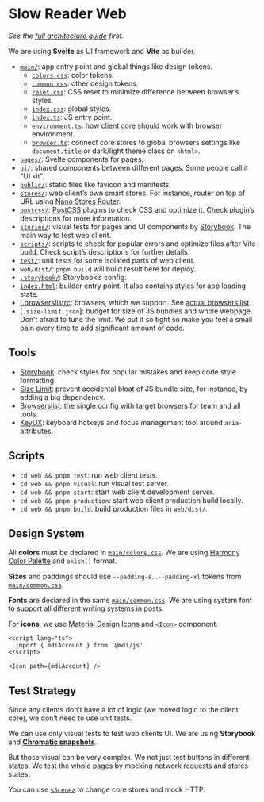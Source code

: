 # Slow Reader Web

_See the [full architecture guide](../README.md) first._

We are using **Svelte** as UI framework and **Vite** as builder.

- [`main/`](./main): app entry point and global things like design tokens.
  - [`colors.css`](./main/colors.css): color tokens.
  - [`common.css`](./main/common.css): other design tokens.
  - [`reset.css`](./main/reset.css): CSS reset to minimize difference between browser’s styles.
  - [`index.css`](./main/index.css): global styles.
  - [`index.ts`](./main/index.ts): JS entry point.
  - [`environment.ts`](./main/environment.ts): how client core should work with browser environment.
  - [`browser.ts`](./main/browser.ts): connect core stores to global browsers settings like `document.title` or dark/light theme class on `<html>`.
- [`pages/`](./pages/): Svelte components for pages.
- [`ui/`](./ui/): shared components between different pages. Some people call it “UI kit”.
- [`public/`](./public/): static files like favicon and manifests.
- [`stores/`](./stores/): web client’s own smart stores. For instance, router on top of URL using [Nano Stores Router](https://github.com/nanostores/router).
- [`postcss/`](./postcss/): [PostCSS](https://postcss.org/) plugins to check CSS and optimize it. Check plugin’s descriptions for more information.
- [`stories/`](./stories/): visual tests for pages and UI components by [Storybook](https://storybook.js.org/). The main way to test web client.
- [`scripts/`](./scripts/): scripts to check for popular errors and optimize files after Vite build. Check script’s descriptions for further details.
- [`test/`](./test/): unit tests for some isolated parts of web client.
- `web/dist/`: `pnpm build` will build result here for deploy.
- [`.storybook/`](./.storybook/): Storybook’s config.
- [`index.html`](./index.html): builder entry point. It also contains styles for app loading state.
- [`.browserslistrc](./.browserslistrc): browsers, which we support. See [actual browsers list](https://browsersl.ist/#q=defaults+and+supports+es6-module).
- [`.size-limit.json`]: budget for size of JS bundles and whole webpage. Don’t afraid to tune the limit. We put it so tight so make you feel a small pain every time to add significant amount of code.

## Tools

- [Storybook](https://storybook.js.org/): check styles for popular mistakes and keep code style formatting.
- [Size Limit](https://github.com/ai/size-limit/): prevent accidental bloat of JS bundle size, for instance, by adding a big dependency.
- [Browserslist](https://github.com/browserslist/browserslist): the single config with target browsers for team and all tools.
- [KeyUX](https://github.com/ai/keyux): keyboard hotkeys and focus management tool around `aria-` attributes.

## Scripts

- `cd web && pnpm test`: run web client tests.
- `cd web && pnpm visual`: run visual test server.
- `cd web && pnpm start`: start web client development server.
- `cd web && pnpm production`: start web client production build locally.
- `cd web && pnpm build`: build production files in `web/dist/`.

## Design System

All **colors** must be declared in [`main/colors.css`](./main/colors.css). We are using [Harmony Color Palette](https://github.com/evilmartians/harmony) and `oklch()` format.

**Sizes** and paddings should use `--padding-s`…`--padding-xl` tokens from [`main/common.css`](./main/common.css).

**Fonts** are declared in the same [`main/common.css`](./main/common.css). We are using system font to support all different writing systems in posts.

For **icons**, we use [Material Design Icons](https://pictogrammers.com/library/mdi/) and [`<Icon>`](./ui/icon.svelte) component.

```svelte
<script lang="ts">
  import { mdiAccount } from '@mdi/js'
</script>

<Icon path={mdiAccount} />
```

## Test Strategy

Since any clients don’t have a lot of logic (we moved logic to the client core), we don’t need to use unit tests.

We can use only visual tests to test web clients UI. We are using **Storybook** and **[Chromatic snapshots](https://www.chromatic.com/builds?appId=65678843aa11589739e8fbee)**.

But those visual can be very complex. We not just test buttons in different states. We test the whole pages by mocking network requests and stores states.

You can use [`<Scene>`](./stories/scene.svelte) to change core stores and mock HTTP.
